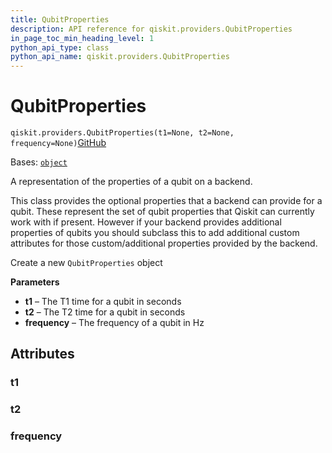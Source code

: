 ```yaml
---
title: QubitProperties
description: API reference for qiskit.providers.QubitProperties
in_page_toc_min_heading_level: 1
python_api_type: class
python_api_name: qiskit.providers.QubitProperties
---
```


# QubitProperties

<span id="qiskit.providers.QubitProperties" />

`qiskit.providers.QubitProperties(t1=None, t2=None, frequency=None)`[GitHub](https://github.com/qiskit/qiskit/tree/stable/0.44/qiskit/providers/backend.py "view source code")

Bases: [`object`](https://docs.python.org/3/library/functions.html#object "(in Python v3.12)")

A representation of the properties of a qubit on a backend.

This class provides the optional properties that a backend can provide for a qubit. These represent the set of qubit properties that Qiskit can currently work with if present. However if your backend provides additional properties of qubits you should subclass this to add additional custom attributes for those custom/additional properties provided by the backend.

Create a new `QubitProperties` object

**Parameters**

*   **t1** – The T1 time for a qubit in seconds
*   **t2** – The T2 time for a qubit in seconds
*   **frequency** – The frequency of a qubit in Hz

## Attributes

<span id="qiskit.providers.QubitProperties.t1" />

### t1

<span id="qiskit.providers.QubitProperties.t2" />

### t2

<span id="qiskit.providers.QubitProperties.frequency" />

### frequency

